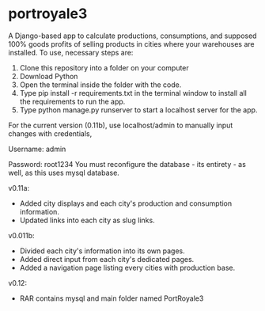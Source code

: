 # portroyale3
A Django-based app to calculate productions, consumptions, and supposed 100% goods profits of selling products in cities where your warehouses are installed. To use, necessary steps are:
1. Clone this repository into a folder on your computer
2. Download Python
3. Open the terminal inside the folder with the code.
4. Type pip install -r requirements.txt in the terminal window to install all the requirements to run the app.
5. Type python manage.py runserver to start a localhost server for the app.

For the current version (0.11b), use localhost/admin to manually input changes with credentials,

  Username: admin

  Password: root1234
You must reconfigure the database - its entirety -  as well, as this uses mysql database.

v0.11a:

- Added city displays and each city's production and consumption information.
- Updated links into each city as slug links.

v0.011b:

- Divided each city's information into its own pages.
- Added direct input from each city's dedicated pages.
- Added a navigation page listing every cities with production base.

v0.12:

- RAR contains mysql and main folder named PortRoyale3



